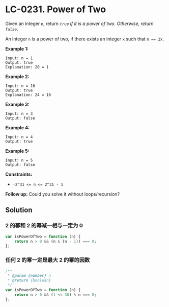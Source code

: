 # LC-0231. Power of Two

Given an integer `n`, return _`true` if it is a power of two. Otherwise, return `false`_.

An integer `n` is a power of two, if there exists an integer `x` such that `n == 2x`.

**Example 1:**

```
Input: n = 1
Output: true
Explanation: 20 = 1
```

**Example 2:**

```
Input: n = 16
Output: true
Explanation: 24 = 16
```

**Example 3:**

```
Input: n = 3
Output: false
```

**Example 4:**

```
Input: n = 4
Output: true
```

**Example 5:**

```
Input: n = 5
Output: false
```

**Constraints:**

-   `-2^31 <= n <= 2^31 - 1`

**Follow up:** Could you solve it without loops/recursion?

## Solution

### 2 的幂和 2 的幂减一相与一定为 0

```javascript
var isPowerOfTwo = function (n) {
    return n > 0 && (n & (n - 1)) === 0;
};
```

### 任何 2 的幂一定是最大 2 的幂的因数

```javascript
/**
 * @param {number} n
 * @return {boolean}
 */
var isPowerOfTwo = function (n) {
    return n > 0 && (1 << 30) % n === 0;
};
```
